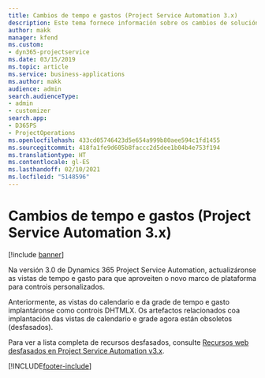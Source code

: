 ```yaml
---
title: Cambios de tempo e gastos (Project Service Automation 3.x)
description: Este tema fornece información sobre os cambios de solucións para tempo e gasto.
author: makk
manager: kfend
ms.custom:
- dyn365-projectservice
ms.date: 03/15/2019
ms.topic: article
ms.service: business-applications
ms.author: makk
audience: admin
search.audienceType:
- admin
- customizer
search.app:
- D365PS
- ProjectOperations
ms.openlocfilehash: 433cd05746423d5e654a999b80aee594c1fd1455
ms.sourcegitcommit: 418fa1fe9d605b8faccc2d5dee1b04b4e753f194
ms.translationtype: HT
ms.contentlocale: gl-ES
ms.lasthandoff: 02/10/2021
ms.locfileid: "5148596"
---
```

# <a name="time-and-expense-changes-project-service-automation-3x"></a>Cambios de tempo e gastos (Project Service Automation 3.x)

[!include [banner](../../includes/psa-now-project-operations.md)]

Na versión 3.0 de Dynamics 365 Project Service Automation, actualizáronse as vistas de tempo e gasto para que aproveiten o novo marco de plataforma para controis personalizados.

Anteriormente, as vistas do calendario e da grade de tempo e gasto implantáronse como controis DHTMLX. Os artefactos relacionados coa implantación das vistas de calendario e grade agora están obsoletos (desfasados).

Para ver a lista completa de recursos desfasados, consulte [Recursos web desfasados en Project Service Automation v3.x](web-resources-deprecated-v3.x.md).


[!INCLUDE[footer-include](../../includes/footer-banner.md)]